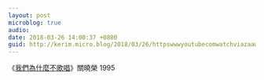 ```yaml
---
layout: post
microblog: true
audio: 
date: 2018-03-26 14:00:37 +0800
guid: http://kerim.micro.blog/2018/03/26/httpswwwyoutubecomwatchviazaawtzc.html
---
```

《[我們為什麼不歌唱](https://www.youtube.com/watch?v=Ia5ZaaWTZ1c)》關曉榮 1995 
